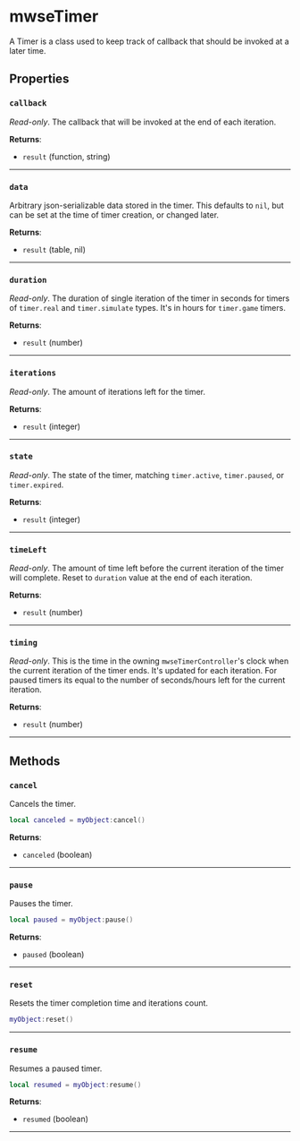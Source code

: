 <!---
	This file is autogenerated. Do not edit this file manually. Your changes will be ignored.
	More information: https://github.com/MWSE/MWSE/tree/master/docs
-->

# mwseTimer

A Timer is a class used to keep track of callback that should be invoked at a later time.

## Properties

### `callback`

*Read-only*. The callback that will be invoked at the end of each iteration.

**Returns**:

* `result` (function, string)

***

### `data`

Arbitrary json-serializable data stored in the timer. This defaults to `nil`, but can be set at the time of timer creation, or changed later.

**Returns**:

* `result` (table, nil)

***

### `duration`

*Read-only*. The duration of single iteration of the timer in seconds for timers of `timer.real` and `timer.simulate` types. It's in hours for `timer.game` timers.

**Returns**:

* `result` (number)

***

### `iterations`

*Read-only*. The amount of iterations left for the timer.

**Returns**:

* `result` (integer)

***

### `state`

*Read-only*. The state of the timer, matching `timer.active`, `timer.paused`, or `timer.expired`.

**Returns**:

* `result` (integer)

***

### `timeLeft`

*Read-only*. The amount of time left before the current iteration of the timer will complete. Reset to `duration` value at the end of each iteration.

**Returns**:

* `result` (number)

***

### `timing`

*Read-only*. This is the time in the owning `mwseTimerController`'s clock when the current iteration of the timer ends. It's updated for each iteration. For paused timers its equal to the number of seconds/hours left for the current iteration.

**Returns**:

* `result` (number)

***

## Methods

### `cancel`

Cancels the timer.

```lua
local canceled = myObject:cancel()
```

**Returns**:

* `canceled` (boolean)

***

### `pause`

Pauses the timer.

```lua
local paused = myObject:pause()
```

**Returns**:

* `paused` (boolean)

***

### `reset`

Resets the timer completion time and iterations count.

```lua
myObject:reset()
```

***

### `resume`

Resumes a paused timer.

```lua
local resumed = myObject:resume()
```

**Returns**:

* `resumed` (boolean)

***

